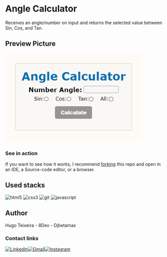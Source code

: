 # Angle Calculator

Receives an angle/number on input and returns the selected value between Sin, Cos, and Tan.

## Preview Picture

![alt](img/angle-calculator-preview-img.png)

### See in action

If you want to see how it works, I recommend [forking](https://docs.github.com/en/get-started/quickstart/fork-a-repo) this repo and open in an IDE, a Source-code editor, or a browser.

## Used stacks

![html5](https://img.shields.io/badge/html5-%23E34F26.svg?style=for-the-badge&logo=html5&logoColor=white)
![css3](https://img.shields.io/badge/css3-%231572B6.svg?style=for-the-badge&logo=css3&logoColor=white)
![git](https://img.shields.io/badge/git-%23F05033.svg?style=for-the-badge&logo=git&logoColor=white)
![javascript](https://img.shields.io/badge/javascript-%23323330.svg?style=for-the-badge&logo=javascript&logoColor=%23F7DF1E)

## Author

Hugo Teixeira - 8Dev - Djbetamax

### Contact links

[![LinkedIn](https://img.shields.io/badge/linkedin-%230077B5.svg?style=for-the-badge&logo=linkedin&logoColor=white)](www.linkedin.com/in/8dev)[![Gmail](https://img.shields.io/badge/Gmail-D14836?style=for-the-badge&logo=gmail&logoColor=white)](https://mailto:hugots23@gmail.com)[![Instagram](https://img.shields.io/badge/Instagram-%23E4405F.svg?style=for-the-badge&logo=Instagram&logoColor=white)](https://www.instagram.com/hugo_8dev/)
